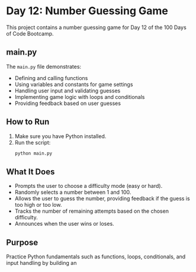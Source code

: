 # Day 12: Number Guessing Game

This project contains a number guessing game for Day 12 of the 100 Days of Code Bootcamp.

## main.py

The `main.py` file demonstrates:

- Defining and calling functions
- Using variables and constants for game settings
- Handling user input and validating guesses
- Implementing game logic with loops and conditionals
- Providing feedback based on user guesses

## How to Run

1. Make sure you have Python installed.
2. Run the script:
   ```bash
   python main.py
   ```

## What It Does

- Prompts the user to choose a difficulty mode (easy or hard).
- Randomly selects a number between 1 and 100.
- Allows the user to guess the number, providing feedback if the guess is too high or too low.
- Tracks the number of remaining attempts based on the chosen difficulty.
- Announces when the user wins or loses.

## Purpose

Practice Python fundamentals such as functions, loops, conditionals, and input handling by building an

